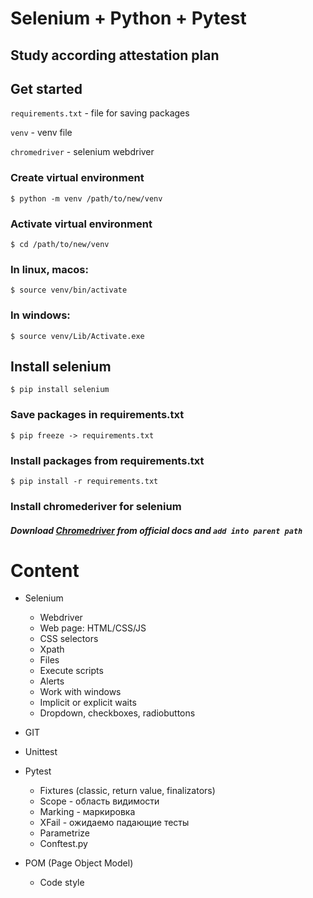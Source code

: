 # Selenium + Python + Pytest
## Study according attestation plan

## Get started
`requirements.txt` - file for saving packages

`venv` - venv file

`chromedriver` - selenium webdriver

### Create virtual environment
    $ python -m venv /path/to/new/venv
### Activate virtual environment
    $ cd /path/to/new/venv
### In linux, macos:
    $ source venv/bin/activate
### In windows:
    $ source venv/Lib/Activate.exe

## Install selenium
    $ pip install selenium

### Save packages in requirements.txt
    $ pip freeze -> requirements.txt
### Install packages from requirements.txt
    $ pip install -r requirements.txt

### Install chromederiver for selenium
##### Download [Chromedriver](https://chromedriver.chromium.org/downloads) from official docs and `add into parent path`

# Content
- Selenium
    - Webdriver
    - Web page: HTML/CSS/JS
    - CSS selectors
    - Xpath 
    - Files
    - Execute scripts
    - Alerts
    - Work with windows
    - Implicit or explicit waits
    - Dropdown, checkboxes, radiobuttons
    
- GIT
- Unittest
- Pytest
    - Fixtures (classic, return value, finalizators)
    - Scope - область видимости
    - Marking - маркировка
    - XFail - ожидаемо падающие тесты
    - Parametrize
    - Conftest.py
    
- POM (Page Object Model)
    - Code style
    


    

